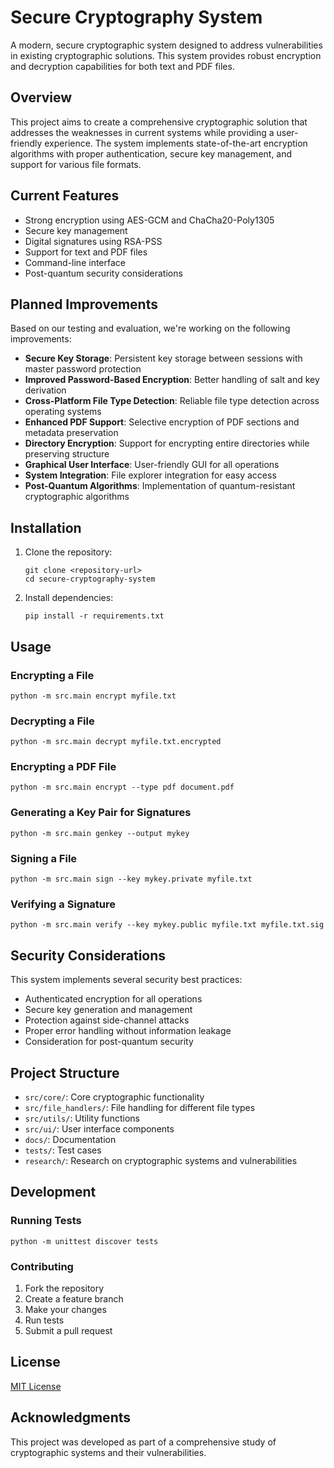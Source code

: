 # Secure Cryptography System

A modern, secure cryptographic system designed to address vulnerabilities in existing cryptographic solutions. This system provides robust encryption and decryption capabilities for both text and PDF files.

## Overview

This project aims to create a comprehensive cryptographic solution that addresses the weaknesses in current systems while providing a user-friendly experience. The system implements state-of-the-art encryption algorithms with proper authentication, secure key management, and support for various file formats.

## Current Features

- Strong encryption using AES-GCM and ChaCha20-Poly1305
- Secure key management
- Digital signatures using RSA-PSS
- Support for text and PDF files
- Command-line interface
- Post-quantum security considerations

## Planned Improvements

Based on our testing and evaluation, we're working on the following improvements:

- **Secure Key Storage**: Persistent key storage between sessions with master password protection
- **Improved Password-Based Encryption**: Better handling of salt and key derivation
- **Cross-Platform File Type Detection**: Reliable file type detection across operating systems
- **Enhanced PDF Support**: Selective encryption of PDF sections and metadata preservation
- **Directory Encryption**: Support for encrypting entire directories while preserving structure
- **Graphical User Interface**: User-friendly GUI for all operations
- **System Integration**: File explorer integration for easy access
- **Post-Quantum Algorithms**: Implementation of quantum-resistant cryptographic algorithms

## Installation

1. Clone the repository:
   ```
   git clone <repository-url>
   cd secure-cryptography-system
   ```

2. Install dependencies:
   ```
   pip install -r requirements.txt
   ```

## Usage

### Encrypting a File

```
python -m src.main encrypt myfile.txt
```

### Decrypting a File

```
python -m src.main decrypt myfile.txt.encrypted
```

### Encrypting a PDF File

```
python -m src.main encrypt --type pdf document.pdf
```

### Generating a Key Pair for Signatures

```
python -m src.main genkey --output mykey
```

### Signing a File

```
python -m src.main sign --key mykey.private myfile.txt
```

### Verifying a Signature

```
python -m src.main verify --key mykey.public myfile.txt myfile.txt.sig
```

## Security Considerations

This system implements several security best practices:

- Authenticated encryption for all operations
- Secure key generation and management
- Protection against side-channel attacks
- Proper error handling without information leakage
- Consideration for post-quantum security

## Project Structure

- `src/core/`: Core cryptographic functionality
- `src/file_handlers/`: File handling for different file types
- `src/utils/`: Utility functions
- `src/ui/`: User interface components
- `docs/`: Documentation
- `tests/`: Test cases
- `research/`: Research on cryptographic systems and vulnerabilities

## Development

### Running Tests

```
python -m unittest discover tests
```

### Contributing

1. Fork the repository
2. Create a feature branch
3. Make your changes
4. Run tests
5. Submit a pull request

## License

[MIT License](LICENSE)

## Acknowledgments

This project was developed as part of a comprehensive study of cryptographic systems and their vulnerabilities.
